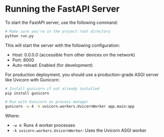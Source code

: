 # Running the FastAPI Server

To start the FastAPI server, use the following command:

```bash
# Make sure you're in the project root directory
python run.py
```

This will start the server with the following configuration:
- Host: 0.0.0.0 (accessible from other devices on the network)
- Port: 8000
- Auto-reload: Enabled (for development)

For production deployment, you should use a production-grade ASGI server like Uvicorn with Gunicorn:

```bash
# Install gunicorn if not already installed
pip install gunicorn

# Run with Gunicorn as process manager
gunicorn -w 4 -k uvicorn.workers.UvicornWorker app.main:app
```

Where:
- `-w 4`: Runs 4 worker processes
- `-k uvicorn.workers.UvicornWorker`: Uses the Uvicorn ASGI worker
